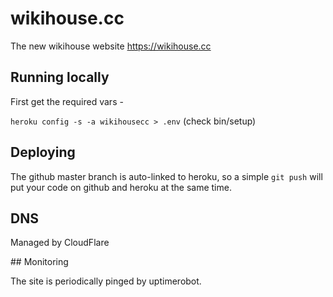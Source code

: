 # wikihouse.cc

The new wikihouse website https://wikihouse.cc

## Running locally

First get the required vars -

`heroku config -s -a wikihousecc > .env` (check bin/setup)

## Deploying

The github master branch is auto-linked to heroku, so a simple `git push` will put your code on github and heroku at the same time.

## DNS

Managed by CloudFlare

## Monitoring

The site is periodically pinged by uptimerobot.
